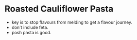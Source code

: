 # Roasted Cauliflower Pasta

- key is to stop flavours from melding to get a flavour journey.
- don't include feta.
- posh pasta is good.
